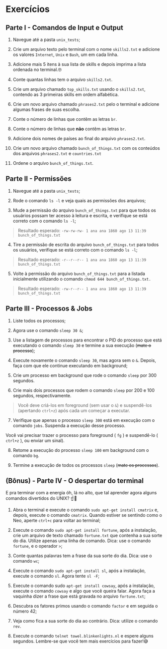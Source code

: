 # Exercícios

## Parte I - Comandos de Input e Output

1. Navegue até a pasta `unix_tests`;

2. Crie um arquivo texto pelo terminal com o nome `skills2.txt` e adicione os valores `Internet`, `Unix` e `Bash`, um em cada linha.

3. Adicione mais 5 itens à sua lista de skills e depois imprima a lista ordenada no terminal.🤓

4. Conte quantas linhas tem o arquivo `skills2.txt`.

5. Crie um arquivo chamado `top_skills.txt` usando o `skills2.txt`, contendo as 3 primeiras skills em ordem alfabética.

6. Crie um novo arquivo chamado `phrases2.txt` pelo o terminal e adicione algumas frases de suas escolha.

7. Conte o número de linhas que contêm as letras `br`.

8. Conte o número de linhas que **não** contêm as letras `br`.

9. Adicione dois nomes de países ao final do arquivo `phrases2.txt`.

10. Crie um novo arquivo chamado `bunch_of_things.txt` com os conteúdos dos arquivos `phrases2.txt` e `countries.txt`

11. Ordene o arquivo `bunch_of_things.txt`.

## Parte II - Permissões

1. Navegue até a pasta `unix_tests`;

2. Rode o comando `ls -l` e veja quais as permissões dos arquivos;

3. Mude a permissão do arquivo `bunch_of_things.txt` para que todos os usuários possam ter acesso à leitura e escrita, e verifique se está correto com o comando `ls -l`;

> Resultado esperado: `-rw-rw-rw- 1 ana ana 1860 ago 13 11:39 bunch_of_things.txt`
4. Tire a permissão de escrita do arquivo `bunch_of_things.txt` para todos os usuários, verifique se está correto com o comando `ls -l`;

> Resultado esperado: `-r--r--r-- 1 ana ana 1860 ago 13 11:39 bunch_of_things.txt`
5. Volte à permissão do arquivo `bunch_of_things.txt` para a listada inicialmente utilizando o comando `chmod 644 bunch_of_things.txt.`

> Resultado esperado: `-rw-r--r-- 1 ana ana 1860 ago 13 11:39 bunch_of_things.txt`
## Parte III - Processos & Jobs

1. Liste todos os processos;

2. Agora use o comando `sleep 30 &`;

3. Use a listagem de processos para encontrar o PID do processo que está executando o comando `sleep 30` e termine a sua execução (~~mate o processo~~);

4. Execute novamente o comando `sleep 30`, mas agora sem o `&`. Depois, faça com que ele continue executando em background;

5. Crie um processo em background que rode o comando `sleep` por 300 segundos.

6. Crie mais dois processos que rodem o comando `sleep` por 200 e 100 segundos, respectivamente.

> Você deve criá-los em foreground (sem usar o `&`) e suspendê-los (apertando `ctrl+z`) após cada um começar a executar.
7. Verifique que apenas o processo `sleep 300` está em execução com o comando `jobs`. Suspenda a execução desse processo.

Você vai precisar trazer o processo para foreground ( `fg` ) e suspendê-lo ( `ctrl+z` ), ou enviar um sinal).

8. Retome a execução do processo `sleep 100` em background com o comando `bg`.

9. Termine a execução de todos os processos `sleep` (~~mate os processos~~).


## (Bônus) - Parte IV - O despertar do terminal

E pra terminar com a energia óh, lá no alto, que tal aprender agora alguns comandos divertidos do UNIX? ☝🎊

1. Abra o terminal e execute o comando `sudo apt-get install cmatrix` e, depois, execute o comando `cmatrix`. Quando estiver se sentindo como o Neo, aperte `ctrl+c` para voltar ao terminal;

2. Execute o comando `sudo apt-get install fortune`, após a instalação, crie um arquivo de texto chamado `fortune.txt` que contenha a sua sorte do dia. Utilize apenas uma linha de comando. Dica: use o comando `fortune`, e o operador `>`;

3. Conte quantas palavras tem a frase da sua sorte do dia. Dica: use o comando `wc`;

4. Execute o comando `sudo apt-get install sl`, após a instalação, execute o comando `sl`. Agora tente `sl -F`;

5. Execute o comando sudo `apt-get install cowsay`, após a instalação, execute o comando `cowsay` e algo que você queira falar. Agora faça a vaquinha dizer a frase que está gravada no arquivo `fortune.txt`;

6. Descubra os fatores primos usando o comando `factor` e em seguida o número 42;

7. Veja como fica a sua sorte do dia ao contrário. Dica: utilize o comando `rev`.

8. Execute o comando `telnet towel.blinkenlights.nl` e espere alguns segundos. Lembre-se que você tem mais exercícios para fazer!😅

